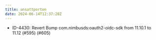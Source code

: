 ```yaml
---
title: ansattporten
date: 2024-06-14T12:37:28Z
---
```

- ID-4430: Revert Bump com.nimbusds:oauth2-oidc-sdk from 11.10.1 to 11.12 (#595) (#605)

